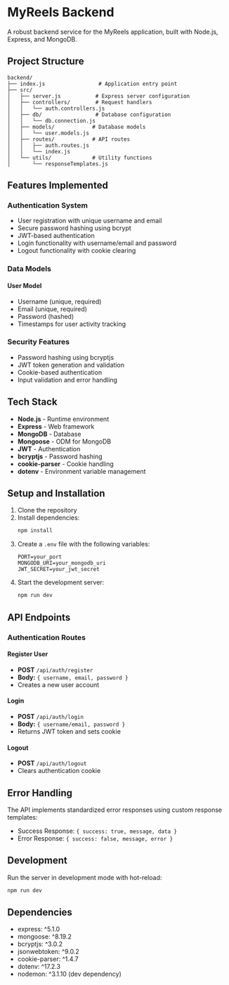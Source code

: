 
# MyReels Backend

A robust backend service for the MyReels application, built with Node.js, Express, and MongoDB.

## Project Structure

```
backend/
├── index.js                 # Application entry point
├── src/
│   ├── server.js           # Express server configuration
│   ├── controllers/        # Request handlers
│   │   └── auth.controllers.js
│   ├── db/                 # Database configuration
│   │   └── db.connection.js
│   ├── models/            # Database models
│   │   └── user.models.js
│   ├── routes/            # API routes
│   │   ├── auth.routes.js
│   │   └── index.js
│   └── utils/             # Utility functions
│       └── responseTemplates.js
```

## Features Implemented

### Authentication System
- User registration with unique username and email
- Secure password hashing using bcrypt
- JWT-based authentication
- Login functionality with username/email and password
- Logout functionality with cookie clearing

### Data Models

#### User Model
- Username (unique, required)
- Email (unique, required)
- Password (hashed)
- Timestamps for user activity tracking

### Security Features
- Password hashing using bcryptjs
- JWT token generation and validation
- Cookie-based authentication
- Input validation and error handling

## Tech Stack

- **Node.js** - Runtime environment
- **Express** - Web framework
- **MongoDB** - Database
- **Mongoose** - ODM for MongoDB
- **JWT** - Authentication
- **bcryptjs** - Password hashing
- **cookie-parser** - Cookie handling
- **dotenv** - Environment variable management

## Setup and Installation

1. Clone the repository
2. Install dependencies:
   ```bash
   npm install
   ```
3. Create a `.env` file with the following variables:
   ```
   PORT=your_port
   MONGODB_URI=your_mongodb_uri
   JWT_SECRET=your_jwt_secret
   ```
4. Start the development server:
   ```bash
   npm run dev
   ```

## API Endpoints

### Authentication Routes

#### Register User
- **POST** `/api/auth/register`
- **Body:** `{ username, email, password }`
- Creates a new user account

#### Login
- **POST** `/api/auth/login`
- **Body:** `{ username/email, password }`
- Returns JWT token and sets cookie

#### Logout
- **POST** `/api/auth/logout`
- Clears authentication cookie

## Error Handling

The API implements standardized error responses using custom response templates:
- Success Response: `{ success: true, message, data }`
- Error Response: `{ success: false, message, error }`

## Development

Run the server in development mode with hot-reload:
```bash
npm run dev
```

## Dependencies

- express: ^5.1.0
- mongoose: ^8.19.2
- bcryptjs: ^3.0.2
- jsonwebtoken: ^9.0.2
- cookie-parser: ^1.4.7
- dotenv: ^17.2.3
- nodemon: ^3.1.10 (dev dependency)